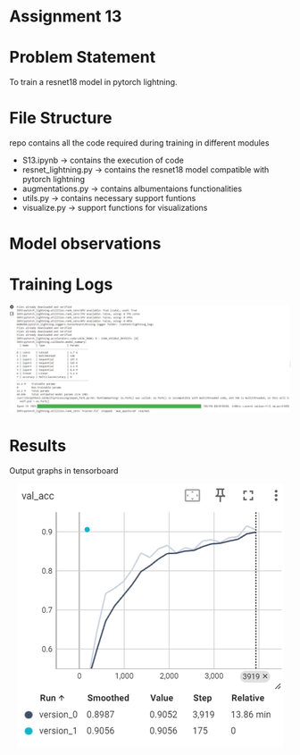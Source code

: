 # Assignment 13

# Problem Statement
To train a resnet18 model in pytorch lightning.

# File Structure

repo contains all the code required during training in different modules
   - S13.ipynb -> contains the execution of code 
   - resnet_lightning.py -> contains the resnet18 model compatible with pytorch lightning
   - augmentations.py -> contains albumentaions functionalities
   - utils.py -> contains necessary support funtions
   - visualize.py -> support functions for visualizations


# Model observations
 
# Training Logs

<p align="center">
    <img src="log.PNG" alt="centered image" />
</p>


# Results
Output graphs in tensorboard
<p align="center">
    <img src="graph.PNG" alt="centered image" />
</p>




